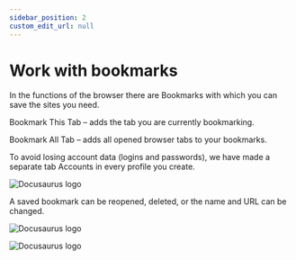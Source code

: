 ```yaml
---
sidebar_position: 2
custom_edit_url: null
---
```


# Work with bookmarks

In the functions of the browser there are Bookmarks with which you can save the sites you need.

Bookmark This Tab – adds the tab you are currently bookmarking.

Bookmark All Tab – adds all opened browser tabs to your bookmarks.

To avoid losing account data (logins and passwords), we have made a separate tab Accounts in every profile you create.


![Docusaurus logo](/img/eng/bookmarks/bookmarks-1.png)

A saved bookmark can be reopened, deleted, or the name and URL can be changed.

![Docusaurus logo](/img/eng/bookmarks/bookmarks-2.png)

![Docusaurus logo](/img/eng/bookmarks/bookmarks-3.png)


